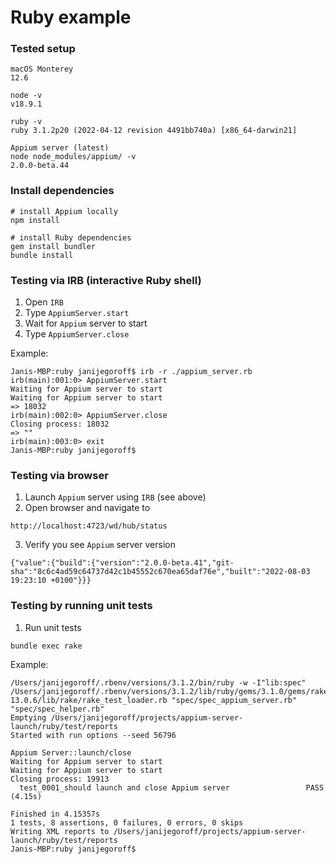 # Ruby example

### Tested setup

```
macOS Monterey
12.6
```
```
node -v
v18.9.1
```
```
ruby -v
ruby 3.1.2p20 (2022-04-12 revision 4491bb740a) [x86_64-darwin21]
```
```
Appium server (latest)
node node_modules/appium/ -v
2.0.0-beta.44
```

### Install dependencies

```
# install Appium locally
npm install
```
```
# install Ruby dependencies
gem install bundler
bundle install
```

### Testing via IRB (interactive Ruby shell)

1. Open `IRB`
2. Type `AppiumServer.start`
3. Wait for `Appium` server to start
4. Type `AppiumServer.close`

Example:
```
Janis-MBP:ruby janijegoroff$ irb -r ./appium_server.rb
irb(main):001:0> AppiumServer.start
Waiting for Appium server to start
Waiting for Appium server to start
=> 18032
irb(main):002:0> AppiumServer.close
Closing process: 18032
=> ""
irb(main):003:0> exit
Janis-MBP:ruby janijegoroff$
```

### Testing via browser

1. Launch `Appium` server using `IRB` (see above)
2. Open browser and navigate to
```
http://localhost:4723/wd/hub/status
```
3. Verify you see `Appium` server version
```
{"value":{"build":{"version":"2.0.0-beta.41","git-sha":"8c6c4ad59c64737d42c1b45552c670ea65daf76e","built":"2022-08-03 19:23:10 +0100"}}}
```

### Testing by running unit tests

1. Run unit tests
```
bundle exec rake
```
Example:
```
/Users/janijegoroff/.rbenv/versions/3.1.2/bin/ruby -w -I"lib:spec" /Users/janijegoroff/.rbenv/versions/3.1.2/lib/ruby/gems/3.1.0/gems/rake-13.0.6/lib/rake/rake_test_loader.rb "spec/spec_appium_server.rb" "spec/spec_helper.rb"
Emptying /Users/janijegoroff/projects/appium-server-launch/ruby/test/reports
Started with run options --seed 56796

Appium Server::launch/close
Waiting for Appium server to start
Waiting for Appium server to start
Closing process: 19913
  test_0001_should launch and close Appium server                 PASS (4.15s)

Finished in 4.15357s
1 tests, 8 assertions, 0 failures, 0 errors, 0 skips
Writing XML reports to /Users/janijegoroff/projects/appium-server-launch/ruby/test/reports
Janis-MBP:ruby janijegoroff$
```
